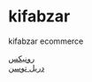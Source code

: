 # kifabzar
kifabzar ecommerce

<a href='https://www.kifabzar.com/brand/9/RONIX'>رونیکس</a>
<br/>
<a href='https://www.kifabzar.com/brand/3/Tosan'>دریل توسن</a>
